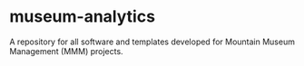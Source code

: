 # museum-analytics
A repository for all software and templates developed for Mountain Museum Management (MMM) projects.